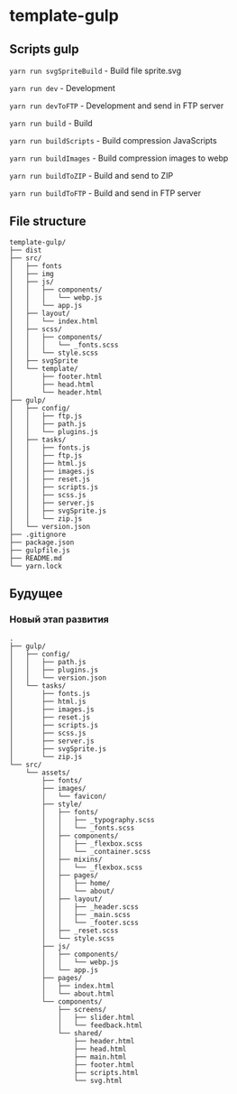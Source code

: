 # template-gulp
## Scripts gulp
`yarn run svgSpriteBuild` - Build file sprite.svg

`yarn run dev` - Development

`yarn run devToFTP` - Development and send in FTP server

`yarn run build` - Build

`yarn run buildScripts` - Build compression JavaScripts

`yarn run buildImages` - Build compression images to webp

`yarn run buildToZIP` - Build and send to ZIP

`yarn run buildToFTP` - Build and send in FTP server

## File structure
```
template-gulp/
├── dist
├── src/
│   ├── fonts
│   ├── img
│   ├── js/
│   │   ├── components/
│   │   │   └── webp.js
│   │   └── app.js
│   ├── layout/
│   │   └── index.html
│   ├── scss/
│   │   ├── components/
│   │   │   └── _fonts.scss
│   │   └── style.scss
│   ├── svgSprite
│   └── template/
│       ├── footer.html
│       ├── head.html
│       └── header.html
├── gulp/
│   ├── config/
│   │   ├── ftp.js
│   │   ├── path.js
│   │   └── plugins.js
│   ├── tasks/
│   │   ├── fonts.js
│   │   ├── ftp.js
│   │   ├── html.js
│   │   ├── images.js
│   │   ├── reset.js
│   │   ├── scripts.js
│   │   ├── scss.js
│   │   ├── server.js
│   │   ├── svgSprite.js
│   │   └── zip.js
│   └── version.json
├── .gitignore
├── package.json
├── gulpfile.js
├── README.md
└── yarn.lock
```

## Будущее
### Новый этап развития
```
.
├── gulp/
│   ├── config/
│   │   ├── path.js
│   │   ├── plugins.js
│   │   └── version.json
│   └── tasks/
│       ├── fonts.js
│       ├── html.js
│       ├── images.js
│       ├── reset.js
│       ├── scripts.js
│       ├── scss.js
│       ├── server.js
│       ├── svgSprite.js
│       └── zip.js
└── src/
    └── assets/
        ├── fonts/
        ├── images/
        │   └── favicon/
        ├── style/
        │   ├── fonts/
        │   │   ├── _typography.scss
        │   │   └── _fonts.scss
        │   ├── components/
        │   │   ├── _flexbox.scss
        │   │   └── _container.scss
        │   ├── mixins/
        │   │   └── _flexbox.scss
        │   ├── pages/
        │   │   ├── home/
        │   │   └── about/
        │   ├── layout/
        │   │   ├── _header.scss
        │   │   ├── _main.scss
        │   │   └── _footer.scss
        │   ├── _reset.scss
        │   └── style.scss
        ├── js/
        │   ├── components/
        │   │   └── webp.js
        │   └── app.js
        ├── pages/
        │   ├── index.html
        │   └── about.html
        └── components/
            ├── screens/
            │   ├── slider.html
            │   └── feedback.html
            └── shared/
                ├── header.html
                ├── head.html
                ├── main.html
                ├── footer.html
                ├── scripts.html
                └── svg.html
```